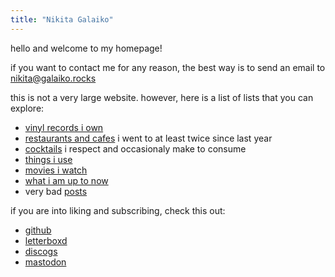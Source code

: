 ```yaml
---
title: "Nikita Galaiko"
---
```


hello and welcome to my homepage!

if you want to contact me for any reason, the best way is to send an email to
[nikita@galaiko.rocks](mailto:nikita@galaiko.rocks)

this is not a very large website. however, here is a list of lists that you can explore:

- [vinyl records i own](./records.md)
- [restaurants and cafes](./restaurants_and_cafes.md) i went to at least twice since last year
- [cocktails](./cocktails/) i respect and occasionaly make to consume
- [things i use](./uses.md)
- [movies i watch](./movies.md)
- [what i am up to now](./now.md)
- very bad [posts](./posts/)

if you are into liking and subscribing, check this out:

- [github](https://github.com./ngalaiko)
- [letterboxd](https://letterboxd.com/ngalaiko)
- [discogs](https://www.discogs.com/user/ngalaiko)
- [mastodon](https://mastodon.online/@ngalaiko)
